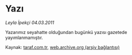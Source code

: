 # Yazı

*Leyla İpekçi 04.03.2011*

<div class="yazi"><p>Yazarımız seyahatte olduğundan bugünkü yazısı gazetede yayımlanmamıştır.</p>
</div>

Kaynak: [taraf.com.tr](http://www.taraf.com.tr:80/leyla-ipekci/makale-yazi.htm), [web.archive.org (arşiv bağlantısı)](http://web.archive.org/web/20131222103813/http://www.taraf.com.tr:80/leyla-ipekci/makale-yazi.htm)
